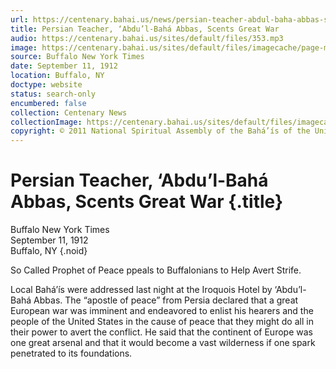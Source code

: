 ```yaml
---
url: https://centenary.bahai.us/news/persian-teacher-abdul-baha-abbas-scents-great-war
title: Persian Teacher, ‘Abdu’l-Bahá Abbas, Scents Great War
audio: https://centenary.bahai.us/sites/default/files/353.mp3
image: https://centenary.bahai.us/sites/default/files/imagecache/page-main-image/images/press_clippings/09-11-1912%20Buffalo%20NY%20Times%20Persian%20Teacher%20Abdul%20Baha%20Abbas%20Scents%20Great%20War.png
source: Buffalo New York Times
date: September 11, 1912
location: Buffalo, NY
doctype: website
status: search-only
encumbered: false
collection: Centenary News
collectionImage: https://centenary.bahai.us/sites/default/files/imagecache/theme-image/main_image/abdulbaha-overview-small_0.jpg
copyright: © 2011 National Spiritual Assembly of the Bahá’ís of the United States
---
```



# Persian Teacher, ‘Abdu’l-Bahá Abbas, Scents Great War {.title}

Buffalo New York Times  
September 11, 1912  
Buffalo, NY
{.noid}  



So Called Prophet of Peace ppeals to Buffalonians to Help Avert Strife.

Local Bahá’ís were addressed last night at the Iroquois Hotel by ‘Abdu’l-Bahá Abbas. The “apostle of peace” from Persia declared that a great European war was imminent and endeavored to enlist his hearers and the people of the United States in the cause of peace that they might do all in their power to avert the conflict. He said that the continent of Europe was one great arsenal and that it would become a vast wilderness if one spark penetrated to its foundations.